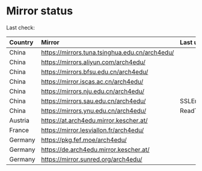 <script src="./time.js"></script>
# Mirror status
Last check: <script type="text/javascript">localize(1686883353.0708864);</script>

|Country|Mirror|Last update|
|:------|:-----|:----------|
|China|https://mirrors.tuna.tsinghua.edu.cn/arch4edu/|<script type="text/javascript">localize(1686853840);</script>|
|China|https://mirrors.aliyun.com/arch4edu/|<script type="text/javascript">localize(1686810655);</script>|
|China|https://mirrors.bfsu.edu.cn/arch4edu/|<script type="text/javascript">localize(1686853840);</script>|
|China|https://mirror.iscas.ac.cn/arch4edu/|<script type="text/javascript">localize(1686853840);</script>|
|China|https://mirrors.nju.edu.cn/arch4edu/|<script type="text/javascript">localize(1686767385);</script>|
|China|https://mirrors.sau.edu.cn/arch4edu/|SSLError|
|China|https://mirrors.ynu.edu.cn/arch4edu/|ReadTimeout|
|Austria|https://at.arch4edu.mirror.kescher.at/|<script type="text/javascript">localize(1686853840);</script>|
|France|https://mirror.lesviallon.fr/arch4edu/|<script type="text/javascript">localize(1686853840);</script>|
|Germany|https://pkg.fef.moe/arch4edu/|<script type="text/javascript">localize(1686853840);</script>|
|Germany|https://de.arch4edu.mirror.kescher.at/|<script type="text/javascript">localize(1686853840);</script>|
|Germany|https://mirror.sunred.org/arch4edu/|<script type="text/javascript">localize(1686853840);</script>|

<script src="./tablefilter/tablefilter.js"></script>
<script src="./table.js"></script>